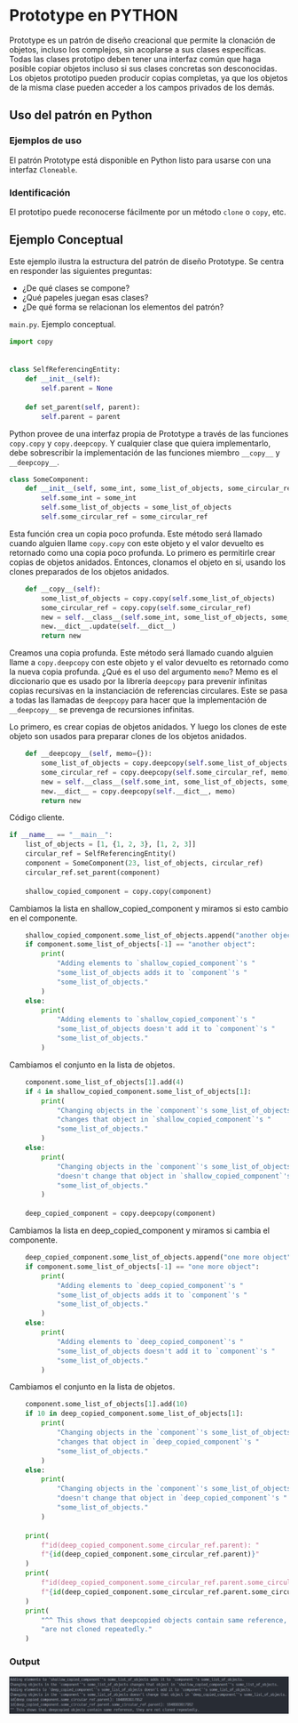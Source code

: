 # Prototype en PYTHON

Prototype es un patrón de diseño creacional que permite la clonación de objetos, incluso los complejos, sin acoplarse a sus clases específicas. Todas las clases prototipo deben tener una interfaz común que haga posible copiar objetos incluso si sus clases concretas son desconocidas. Los objetos prototipo pueden producir copias completas, ya que los objetos de la misma clase pueden acceder a los campos privados de los demás.

## Uso del patrón en Python

### Ejemplos de uso

El patrón Prototype está disponible en Python listo para usarse con una interfaz `Cloneable`.

### Identificación

El prototipo puede reconocerse fácilmente por un método `clone` o `copy`, etc.

## Ejemplo Conceptual

Este ejemplo ilustra la estructura del patrón de diseño Prototype. Se centra en responder las siguientes preguntas:

- ¿De qué clases se compone?
- ¿Qué papeles juegan esas clases?
- ¿De qué forma se relacionan los elementos del patrón?

`main.py`. Ejemplo conceptual.

```python
import copy


class SelfReferencingEntity:
    def __init__(self):
        self.parent = None

    def set_parent(self, parent):
        self.parent = parent
```

Python provee de una interfaz propia de Prototype a través de las funciones `copy.copy` y `copy.deepcopy`. Y cualquier clase que quiera implementarlo, debe sobrescribir la implementación de las funciones miembro `__copy__` y `__deepcopy__`.

```python
class SomeComponent:
    def __init__(self, some_int, some_list_of_objects, some_circular_ref):
        self.some_int = some_int
        self.some_list_of_objects = some_list_of_objects
        self.some_circular_ref = some_circular_ref
```

Esta función crea un copia poco profunda. Este método será llamado cuando alguien llame `copy.copy` con este objeto y el valor devuelto es retornado como una copia poco profunda. Lo primero es permitirle crear copias de objetos anidados. Entonces, clonamos el objeto en sí, usando los clones preparados de los objetos anidados.

```python
    def __copy__(self):
        some_list_of_objects = copy.copy(self.some_list_of_objects)
        some_circular_ref = copy.copy(self.some_circular_ref)
        new = self.__class__(self.some_int, some_list_of_objects, some_circular_ref)
        new.__dict__.update(self.__dict__)
        return new
```

Creamos una copia profunda. Este método será llamado cuando alguien llame a `copy.deepcopy` con este objeto y el valor devuelto es retornado como la nueva copia profunda. ¿Qué es el uso del argumento `memo`? Memo es el diccionario que es usado por la librería `deepcopy` para prevenir infinitas copias recursivas en la instanciación de referencias circulares. Este se pasa a todas las llamadas de `deepcopy` para hacer que la implementación de `__deepcopy__` se prevenga de recursiones infinitas.

Lo primero, es crear copias de objetos anidados. Y luego los clones de este objeto son usados para preparar clones de los objetos anidados.

```python
    def __deepcopy__(self, memo={}):
        some_list_of_objects = copy.deepcopy(self.some_list_of_objects, memo)
        some_circular_ref = copy.deepcopy(self.some_circular_ref, memo)
        new = self.__class__(self.some_int, some_list_of_objects, some_circular_ref)
        new.__dict__ = copy.deepcopy(self.__dict__, memo)
        return new
```

Código cliente.

```python
if __name__ == "__main__":
    list_of_objects = [1, {1, 2, 3}, [1, 2, 3]]
    circular_ref = SelfReferencingEntity()
    component = SomeComponent(23, list_of_objects, circular_ref)
    circular_ref.set_parent(component)

    shallow_copied_component = copy.copy(component)
```

Cambiamos la lista en shallow_copied_component y miramos si esto cambio en el componente.

```python
    shallow_copied_component.some_list_of_objects.append("another object")
    if component.some_list_of_objects[-1] == "another object":
        print(
            "Adding elements to `shallow_copied_component`'s "
            "some_list_of_objects adds it to `component`'s "
            "some_list_of_objects."
        )
    else:
        print(
            "Adding elements to `shallow_copied_component`'s "
            "some_list_of_objects doesn't add it to `component`'s "
            "some_list_of_objects."
        )
```

Cambiamos el conjunto en la lista de objetos.

```python
    component.some_list_of_objects[1].add(4)
    if 4 in shallow_copied_component.some_list_of_objects[1]:
        print(
            "Changing objects in the `component`'s some_list_of_objects "
            "changes that object in `shallow_copied_component`'s "
            "some_list_of_objects."
        )
    else:
        print(
            "Changing objects in the `component`'s some_list_of_objects "
            "doesn't change that object in `shallow_copied_component`'s "
            "some_list_of_objects."
        )

    deep_copied_component = copy.deepcopy(component)
```

Cambiamos la lista en deep_copied_component y miramos si cambia el componente.

```python
    deep_copied_component.some_list_of_objects.append("one more object")
    if component.some_list_of_objects[-1] == "one more object":
        print(
            "Adding elements to `deep_copied_component`'s "
            "some_list_of_objects adds it to `component`'s "
            "some_list_of_objects."
        )
    else:
        print(
            "Adding elements to `deep_copied_component`'s "
            "some_list_of_objects doesn't add it to `component`'s "
            "some_list_of_objects."
        )
```

Cambiamos el conjunto en la lista de objetos.

```python
    component.some_list_of_objects[1].add(10)
    if 10 in deep_copied_component.some_list_of_objects[1]:
        print(
            "Changing objects in the `component`'s some_list_of_objects "
            "changes that object in `deep_copied_component`'s "
            "some_list_of_objects."
        )
    else:
        print(
            "Changing objects in the `component`'s some_list_of_objects "
            "doesn't change that object in `deep_copied_component`'s "
            "some_list_of_objects."
        )

    print(
        f"id(deep_copied_component.some_circular_ref.parent): "
        f"{id(deep_copied_component.some_circular_ref.parent)}"
    )
    print(
        f"id(deep_copied_component.some_circular_ref.parent.some_circular_ref.parent): "
        f"{id(deep_copied_component.some_circular_ref.parent.some_circular_ref.parent)}"
    )
    print(
        "^^ This shows that deepcopied objects contain same reference, they "
        "are not cloned repeatedly."
    )
```

### Output

![out](../../../Z-IMG/prototype-13.png)
